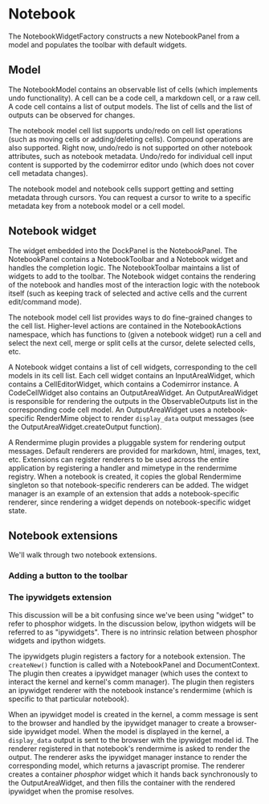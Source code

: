 # Notebook

The NotebookWidgetFactory constructs a new NotebookPanel from a model and populates the toolbar with default widgets.

## Model

The NotebookModel contains an observable list of cells (which implements undo functionality). A cell can be a code cell, a markdown cell, or a raw cell. A code cell contains a list of output models. The list of cells and the list of outputs can be observed for changes. 

The notebook model cell list supports undo/redo on cell list operations (such as moving cells or adding/deleting cells). Compound operations are also supported. Right now, undo/redo is not supported on other notebook attributes, such as notebook metadata. Undo/redo for individual cell input content is supported by the codemirror editor undo (which does not cover cell metadata changes).

The notebook model and notebook cells support getting and setting metadata through cursors. You can request a cursor to write to a specific metadata key from a notebook model or a cell model.

## Notebook widget

The widget embedded into the DockPanel is the NotebookPanel. The NotebookPanel contains a NotebookToolbar and a Notebook widget and handles the completion logic. The NotebookToolbar maintains a list of widgets to add to the toolbar. The Notebook widget contains the rendering of the notebook and handles most of the interaction logic with the notebook itself (such as keeping track of selected and active cells and the current edit/command mode).

The notebook model cell list provides ways to do fine-grained changes to the cell list. Higher-level actions are contained in the NotebookActions namespace, which has functions to (given a notebook widget) run a cell and select the next cell, merge or split cells at the cursor, delete selected cells, etc.

A Notebook widget contains a list of cell widgets, corresponding to the cell models in its cell list. Each cell widget contains an InputAreaWidget, which contains a CellEditorWidget, which contains a Codemirror instance. A CodeCellWidget also contains an OutputAreaWidget. An OutputAreaWidget is responsible for rendering the outputs in the ObservableOutputs list in the corresponding code cell model. An OutputAreaWidget uses a notebook-specific RenderMime object to render `display_data` output messages (see the OutputAreaWidget.createOutput function).

A Rendermime plugin provides a pluggable system for rendering output messages. Default renderers are provided for markdown, html, images, text, etc. Extensions can register renderers to be used across the entire application by registering a handler and mimetype in the rendermime registry. When a notebook is created, it copies the global Rendermime singleton so that notebook-specific renderers can be added. The widget manager is an example of an extension that adds a notebook-specific renderer, since rendering a widget depends on notebook-specific widget state.

## Notebook extensions

We'll walk through two notebook extensions.

### Adding a button to the toolbar



### The ipywidgets extension

This discussion will be a bit confusing since we've been using "widget" to refer to phosphor widgets. In the discussion below, ipython widgets will be referred to as "ipywidgets". There is no intrinsic relation between phosphor widgets and ipython widgets.

The ipywidgets plugin registers a factory for a notebook extension. The `createNew()` function is called with a NotebookPanel and DocumentContext. The plugin then creates a ipywidget manager (which uses the context to interact the kernel and kernel's comm manager). The plugin then registers an ipywidget renderer with the notebook instance's rendermime (which is specific to that particular notebook).

When an ipywidget model is created in the kernel, a comm message is sent to the browser and handled by the ipywidget manager to create a browser-side ipywidget model. When the model is displayed in the kernel, a `display_data` output is sent to the browser with the ipywidget model id. The renderer registered in that notebook's rendermime is asked to render the output. The renderer asks the ipywidget manager instance to render the corresponding model, which returns a javascript promise. The renderer creates a container *phosphor* widget which it hands back synchronously to the OutputAreaWidget, and then fills the container with the rendered ipywidget when the promise resolves.